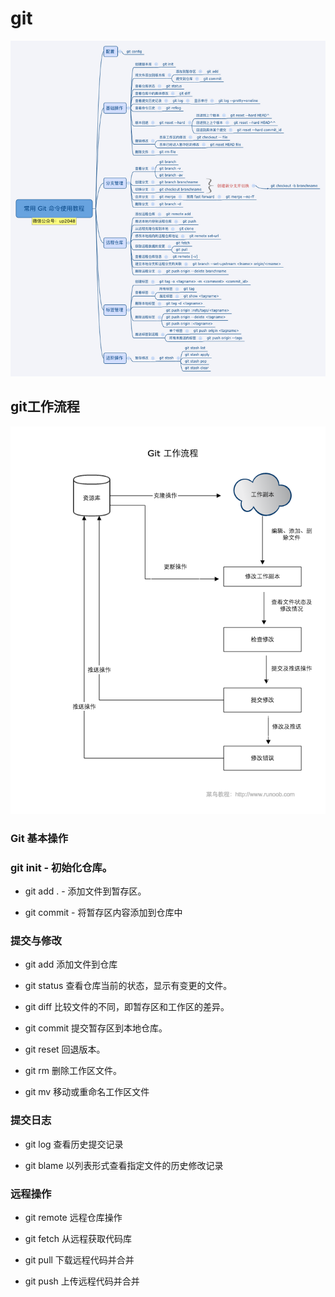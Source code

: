 # git
![imags](https://github.com/cuiziwenn/imgesfile/blob/master/git.png)

## git工作流程
![imags](https://github.com/cuiziwenn/imgesfile/blob/master/git1.png)

### Git 基本操作

### git init - 初始化仓库。

*  git add . - 添加文件到暂存区。

*  git commit - 将暂存区内容添加到仓库中

### 提交与修改

*  git add	添加文件到仓库

*  git status	查看仓库当前的状态，显示有变更的文件。

*  git diff	比较文件的不同，即暂存区和工作区的差异。

*  git commit	提交暂存区到本地仓库。

*  git reset	回退版本。

*  git rm	删除工作区文件。

*  git mv	移动或重命名工作区文件

### 提交日志

*  git log	查看历史提交记录

*  git blame <file>	以列表形式查看指定文件的历史修改记录

### 远程操作

*  git remote	远程仓库操作

*  git fetch	从远程获取代码库

*  git pull	下载远程代码并合并

*  git push	上传远程代码并合并
